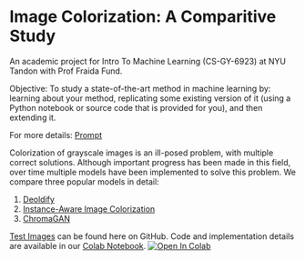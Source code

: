 # Image Colorization: A Comparitive Study


An academic project for Intro To Machine Learning (CS-GY-6923) at NYU Tandon with Prof Fraida Fund.

Objective: To study a state-of-the-art method in machine learning by: learning about your method, replicating some existing version of it (using a Python notebook or source code that is provided for you), and then extending it.

For more details: [Prompt](https://github.com/guptaviha/ML-Image-Colorization-Study/blob/main/Project_Prompt.pdf)

Colorization of grayscale images is an ill-posed problem, with multiple correct solutions. Although important progress has been made in this field, over time multiple models have been implemented to solve this problem. We compare three popular models in detail:

1. [Deoldify](https://github.com/jantic/DeOldify)
2. [Instance-Aware Image Colorization](https://github.com/ericsujw/InstColorization)
3. [ChromaGAN](https://github.com/pvitoria/ChromaGAN)



[Test Images](https://github.com/guptaviha/ML-Image-Colorization-Study/tree/main/Test_Images) can be found here on GitHub. Code and implementation details are available in our [Colab Notebook](https://colab.research.google.com/github/guptaviha/ML-Image-Colorization-Study/blob/main/Comparison_of_Colorization_Models.ipynb).  [![Open In Colab](https://colab.research.google.com/assets/colab-badge.svg)](https://colab.research.google.com/github/guptaviha/ML-Image-Colorization-Study/blob/main/Comparison_of_Colorization_Models.ipynb) 
